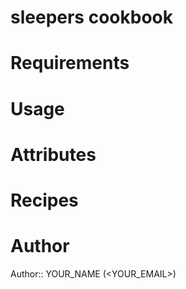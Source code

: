 # sleepers cookbook

# Requirements

# Usage

# Attributes

# Recipes

# Author

Author:: YOUR_NAME (<YOUR_EMAIL>)
